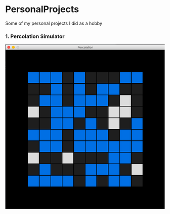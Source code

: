 # PersonalProjects
Some of my personal projects I did as a hobby

<h3>1. Percolation Simulator</h3>

![](./Percolation/percolation10.png)
